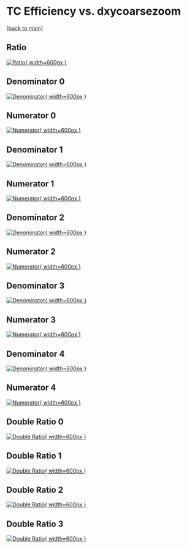 # TC Efficiency vs. dxycoarsezoom

[[back to main](./)]



## Ratio

[![Ratio](../mtv/var/TC_xtr_13_0_eff_dxycoarsezoom.png){ width=600px }](../mtv/var/TC_xtr_13_0_eff_dxycoarsezoom.pdf)

## Denominator 0

[![Denominator](../mtv/den/TC_xtr_13_0_eff_dxycoarsezoom_den0.png){ width=600px }](../mtv/den/TC_xtr_13_0_eff_dxycoarsezoom_den0.pdf)

## Numerator 0

[![Numerator](../mtv/num/TC_xtr_13_0_eff_dxycoarsezoom_num0.png){ width=600px }](../mtv/num/TC_xtr_13_0_eff_dxycoarsezoom_num0.pdf)

## Denominator 1

[![Denominator](../mtv/den/TC_xtr_13_0_eff_dxycoarsezoom_den1.png){ width=600px }](../mtv/den/TC_xtr_13_0_eff_dxycoarsezoom_den1.pdf)

## Numerator 1

[![Numerator](../mtv/num/TC_xtr_13_0_eff_dxycoarsezoom_num1.png){ width=600px }](../mtv/num/TC_xtr_13_0_eff_dxycoarsezoom_num1.pdf)

## Denominator 2

[![Denominator](../mtv/den/TC_xtr_13_0_eff_dxycoarsezoom_den2.png){ width=600px }](../mtv/den/TC_xtr_13_0_eff_dxycoarsezoom_den2.pdf)

## Numerator 2

[![Numerator](../mtv/num/TC_xtr_13_0_eff_dxycoarsezoom_num2.png){ width=600px }](../mtv/num/TC_xtr_13_0_eff_dxycoarsezoom_num2.pdf)

## Denominator 3

[![Denominator](../mtv/den/TC_xtr_13_0_eff_dxycoarsezoom_den3.png){ width=600px }](../mtv/den/TC_xtr_13_0_eff_dxycoarsezoom_den3.pdf)

## Numerator 3

[![Numerator](../mtv/num/TC_xtr_13_0_eff_dxycoarsezoom_num3.png){ width=600px }](../mtv/num/TC_xtr_13_0_eff_dxycoarsezoom_num3.pdf)

## Denominator 4

[![Denominator](../mtv/den/TC_xtr_13_0_eff_dxycoarsezoom_den4.png){ width=600px }](../mtv/den/TC_xtr_13_0_eff_dxycoarsezoom_den4.pdf)

## Numerator 4

[![Numerator](../mtv/num/TC_xtr_13_0_eff_dxycoarsezoom_num4.png){ width=600px }](../mtv/num/TC_xtr_13_0_eff_dxycoarsezoom_num4.pdf)

## Double Ratio 0

[![Double Ratio](../mtv/ratio/TC_xtr_13_0_eff_dxycoarsezoom_ratio0.png){ width=600px }](../mtv/ratio/TC_xtr_13_0_eff_dxycoarsezoom_ratio0.pdf)

## Double Ratio 1

[![Double Ratio](../mtv/ratio/TC_xtr_13_0_eff_dxycoarsezoom_ratio1.png){ width=600px }](../mtv/ratio/TC_xtr_13_0_eff_dxycoarsezoom_ratio1.pdf)

## Double Ratio 2

[![Double Ratio](../mtv/ratio/TC_xtr_13_0_eff_dxycoarsezoom_ratio2.png){ width=600px }](../mtv/ratio/TC_xtr_13_0_eff_dxycoarsezoom_ratio2.pdf)

## Double Ratio 3

[![Double Ratio](../mtv/ratio/TC_xtr_13_0_eff_dxycoarsezoom_ratio3.png){ width=600px }](../mtv/ratio/TC_xtr_13_0_eff_dxycoarsezoom_ratio3.pdf)

